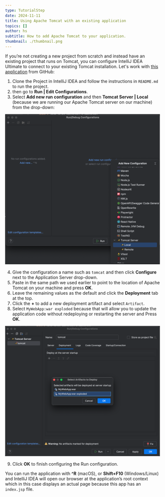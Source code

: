 ```yaml
---
type: TutorialStep
date: 2024-11-11
title: Using Apache Tomcat with an existing application
topics: []
author: hs
subtitle: How to add Apache Tomcat to your application.
thumbnail: ./thumbnail.png
---
```


If you’re not creating a new project from scratch and instead have an existing project that runs on Tomcat, you can configure IntelliJ IDEA Ultimate to connect to your existing Tomcat installation. Let's work with [this application](https://github.com/helenjoscott/MyWebApp) from GitHub:

1. Clone the Project in IntelliJ IDEA and follow the instructions in `README.md` to run the project.
2. then go to **Run | Edit Configurations**.
3. Select **Add new run configuration** and then **Tomcat Server | Local** (because we are running our Apache Tomcat server on our machine) from the drop-down:

![Adding Apache Tomcat to Project](new_tomcat.png)

4. Give the configuration a name such as `tomcat` and then click **Configure** next to the Application Server drop-down.
5. Paste in the same path we used earlier to point to the location of Apache Tomcat on your machine and press **OK**.
6. Leave the remaining values as the default and click the **Deployment** tab at the top.
7. Click the **+** to add a new deployment artifact and select `Artifact`.
8. Select `MyWebApp:war exploded` because that will allow you to update the application code without redeploying or restarting the server and Press **OK**.

![Adding an artifact to deployment](deploy-artifact.png)

9. Click **OK** to finish configuring the Run configuration.

You can run the application with **^R** (macOS), or **Shift+F10** (Windows/Linux) and IntelliJ IDEA will open our browser at the application’s root context which in this case displays an actual page because this app has an `index.jsp` file.
